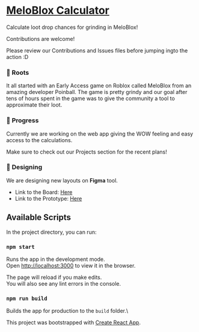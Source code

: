 # [MeloBlox Calculator](https://tacheometry.github.io/meloblox-calculator)

Calculate loot drop chances for grinding in MeloBlox!

Contributions are welcome!

Please review our Contributions and Issues files before jumping ingto the action :D


### 🌱 Roots

It all started with an Early Access game on Roblox called MeloBlox from an amazing developer Poinball. The game is pretty grindy and our goal after tens of hours spent in the game was to give the community a tool to approximate their loot.


### 🌳 __Progress__

Currently we are working on the web app giving the WOW feeling and easy access to the calculations.

Make sure to check out our Projects section for the recent plans!


### 🎨 __Designing__

We are designing new layouts on **Figma** tool.

- Link to the Board: [Here](https://www.figma.com/file/NSLJ87s4NLjS5QRrkNUZhm/MeloBlox-Sketches?node-id=0%3A1)
- Link to the Prototype: [Here](https://www.figma.com/proto/NSLJ87s4NLjS5QRrkNUZhm/MeloBlox-Sketches?node-id=1%3A9&scaling=scale-down)



## Available Scripts

In the project directory, you can run:

### `npm start`

Runs the app in the development mode.\
Open [http://localhost:3000](http://localhost:3000) to view it in the browser.

The page will reload if you make edits.\
You will also see any lint errors in the console.
### `npm run build`

Builds the app for production to the `build` folder.\

This project was bootstrapped with [Create React App](https://github.com/facebook/create-react-app).

